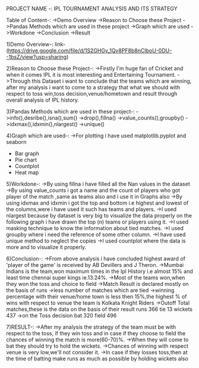 PROJECT NAME -: IPL TOURNAMENT ANALYSIS AND ITS STRATEGY

Table of Content-:
->Demo Overview
->Reason to Choose these Project
->Pandas Methods which are used in these project
->Graph which are used
->Workdone
->Conclusion 
->Result


1)Demo Overview-:
link-(https://drive.google.com/file/d/1S2GHGy_1Qv8PF8b8nCIboU-0DU--1bsZ/view?usp=sharing)


2)Reason to Choose these Project-:
->Firstly I'm huge fan of Cricket and when it comes IPL it is most interesting and Entertaining Tournament.
->Through this Dataset i want to conclude that the teams which are winning,
 after my analysis i want to come to a strategy that what we should with respect to 
 toss win,toss decision,venue/hometown and result through overall analysis of IPL history.

3)Pandas Methods which are used in these project-:
->info(),desribe(),isna(),sum()
->drop(),fillna()
->value_counts(),groupby()
->idxmax(),idxmin(),nlargest()
->unique()

4)Graph which are used-:
->For plotting i have used matplotlib.pyplot and seaborn
* Bar graph
* Pie chart 
* Countplot
* Heat map

5)Workdone-:
->By using fillna i have filled all the Nan values in the dataset
->By using value_counts i got a name and the count of players who got
player of the match ,same as teams also and i use it in Graphs also
->By using idxmax and idxmin i got the top and bottom i.e highest and lowest 
of the columns,were i have used it such has teams and players.
->I used nlargest because by dataset is very big to visualize the data 
properly on the following graph i have drawn the top (n) teams or players
using it.
->I used masking technique to know the information about tied matches.
->I used groupby where i need the reference of some other column.
->I have used unique method to neglect the copies
->I used countplot where the data is more and to visualize it properly.


6)Conclusion-:
->From above analysis i have concluded highest award of 'player of the game' is received by AB Devillers and J Theron.
->Mumbai Indians is the team,won maximum times in the Ipl History i.e almost 15% and least time chennai super kings ie.13.24%.
->Most of the teams won,when they won the toss and choice to field ->Match Result is declared mostly on the basis of runs ->less number of matches which are tied
->winning percentage with their venue/home town is less then 15%,the highest % of wins with respect to venue the team is Kolkata Knight Riders
->Outoff Total matches,these is the data on the basis of their result runs 366 tie 13 wickets 437 
->on the Toss decision bat 320 field 496

7)RESULT-:
->After my analysis the strategy of the team must be with respect to the toss,
if they win toss and in case if they choose to field the chances of winning the match is more(60-70)%.
->When they will come to bat they should try to hold the wickets. ->Chances of winning with respect venue is very low,we'll not consider it.
->In case if they losses toss,then at the time of batting make runs as much as possible by holding wickets also
